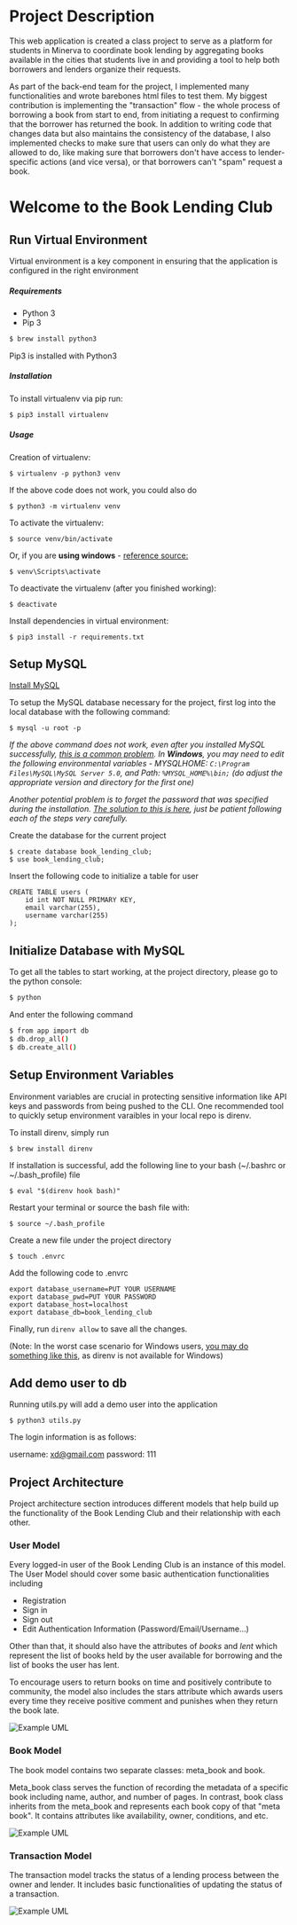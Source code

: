 # Project Description

This web application is created a class project to serve as a platform for students in Minerva to coordinate book lending by aggregating books available in the cities that students live in and providing a tool to help both borrowers and lenders organize their requests.

As part of the back-end team for the project, I implemented many functionalities and wrote barebones html files to test them. My biggest contribution is implementing the "transaction" flow - the whole process of borrowing a book from start to end, from initiating a request to confirming that the borrower has returned the book. In addition to writing code that changes data but also maintains the consistency of the database, I also implemented checks to make sure that users can only do what they are allowed to do, like making sure that borrowers don't have access to lender-specific actions (and vice versa), or that borrowers can't "spam" request a book.

# Welcome to the Book Lending Club



## Run Virtual Environment

Virtual environment is a key component in ensuring that the application is configured in the right environment

##### Requirements
* Python 3
* Pip 3

```bash
$ brew install python3
```

Pip3 is installed with Python3

##### Installation
To install virtualenv via pip run:
```bash
$ pip3 install virtualenv
```

##### Usage
Creation of virtualenv:

    $ virtualenv -p python3 venv

If the above code does not work, you could also do 

    $ python3 -m virtualenv venv

To activate the virtualenv:

    $ source venv/bin/activate

Or, if you are **using windows** - [reference source:](https://stackoverflow.com/questions/8921188/issue-with-virtualenv-cannot-activate)

    $ venv\Scripts\activate

To deactivate the virtualenv (after you finished working):

    $ deactivate

Install dependencies in virtual environment:

    $ pip3 install -r requirements.txt


## Setup MySQL

[Install MySQL](https://dev.mysql.com/doc/refman/5.7/en/installing.html)

To setup the MySQL database necessary for the project, first log into the local database with the following command:

    $ mysql -u root -p

_If the above command does not work, even after you installed MySQL successfully, [this is a common problem](https://stackoverflow.com/questions/5920136/mysql-is-not-recognised-as-an-internal-or-external-command-operable-program-or-b). In **Windows**, you may need to edit the following environmental variables - MYSQLHOME: ```C:\Program Files\MySQL\MySQL Server 5.0```, and Path: ```%MYSQL_HOME%\bin;``` (do adjust the appropriate version and directory for the first one)_

_Another potential problem is to forget the password that was specified during the installation. [The solution to this is here](https://dev.mysql.com/doc/refman/8.0/en/resetting-permissions.html), just be patient following each of the steps very carefully._



Create the database for the current project
    
    $ create database book_lending_club;
    $ use book_lending_club;

Insert the following code to initialize a table for user

```
CREATE TABLE users (
    id int NOT NULL PRIMARY KEY,
    email varchar(255),
    username varchar(255)
);
```

## Initialize Database with MySQL
To get all the tables to start working, at the project directory, please go to the python console:
```bash
$ python
```
And enter the following command
```bash
$ from app import db 
$ db.drop_all()
$ db.create_all() 
```

## Setup Environment Variables

Environment variables are crucial in protecting sensitive information like API keys and passwords from being pushed to the CLI. One recommended tool to quickly setup environment varaibles in your local repo is direnv.

To install direnv, simply run

    $ brew install direnv

If installation is successful, add the following line to your bash (~/.bashrc or ~/.bash_profile) file

    $ eval "$(direnv hook bash)"
    
Restart your terminal or source the bash file with:

    $ source ~/.bash_profile

Create a new file under the project directory

    $ touch .envrc

Add the following code to .envrc

```
export database_username=PUT YOUR USERNAME
export database_pwd=PUT YOUR PASSWORD
export database_host=localhost
export database_db=book_lending_club
```

Finally, run `direnv allow` to save all the changes.

(Note: In the worst case scenario for Windows users, [you may do something like this](https://www.youtube.com/watch?v=IolxqkL7cD8), as direnv is not available for Windows)

## Add demo user to db

Running utils.py will add a demo user into the application

    $ python3 utils.py
    
The login information is as follows:

username: xd@gmail.com
password: 111

## Project Architecture

Project architecture section introduces different models that help build up the functionality of the Book Lending Club and their relationship with each other.

### User Model

Every logged-in user of the Book Lending Club is an instance of this model. The User Model should cover some basic authentication functionalities including
- Registration
- Sign in
- Sign out
- Edit Authentication Information (Password/Email/Username...)

Other than that, it should also have the attributes of *books* and *lent* which represent the list of books held by the user available for borrowing and the list of books the user has lent.

To encourage users to return books on time and positively contribute to community, the model also includes the stars attribute which awards users every time they receive positive comment and punishes when they return the book late.

![Example UML](https://yuml.me/diagram/scruffy/class/[User|+books;+lent;+stars;+username;-password|+Login();+Logout();])

### Book Model

The book model contains two separate classes: meta_book and book.

Meta_book class serves the function of recording the metadata of a specific book including name, author, and number of pages. In contrast, book class inherits from the meta_book and represents each book copy of that "meta book". It contains attributes like availability, owner, conditions, and etc.

![Example UML](https://yuml.me/diagram/scruffy/class/[Meta_book|+name;+author;+numpages;+username;]^-[Book|+availability;+owner_id;+condition])

### Transaction Model

The transaction model tracks the status of a lending process between the owner and lender. It includes basic functionalities of updating the status of a transaction.

![Example UML](https://yuml.me/diagram/scruffy/class/[Transaction|+book_id;+lender_id;+borrower_id;+status;+issue;|+update_status();])

